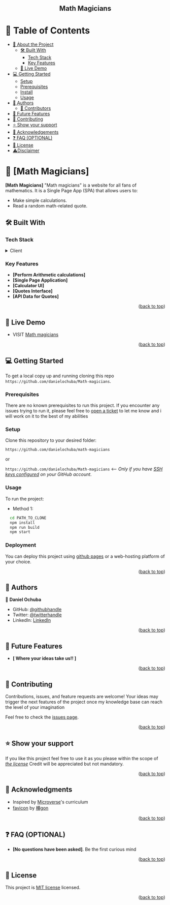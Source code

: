 <a name="readme-top"></a>

<div align="center">
  <br/>

  <h2><b>Math Magicians</b></h2>

</div>

# 📗 Table of Contents

- [📖 About the Project](#about-project)
  - [🛠 Built With](#built-with)
    - [Tech Stack](#tech-stack)
    - [Key Features](#key-features)
  - [🚀 Live Demo](#live-demo)
- [💻 Getting Started](#getting-started)
  - [Setup](#setup)
  - [Prerequisites](#prerequisites)
  - [Install](#install)
  - [Usage](#usage)
- [👥 Authors](#authors)
  - [👥 Contributors](#contributors)
- [🔭 Future Features](#future-features)
- [🤝 Contributing](#contributing)
- [⭐️ Show your support](#support)
- [🙏 Acknowledgements](#acknowledgements)
- [❓ FAQ (OPTIONAL)](#faq)
- [📝 License](#license)
- [⚠️Disclaimer](#disclaimer)

# 📖 [Math Magicians] <a name="about-project"></a>

**[Math Magicians]** "Math magicians" is a website for all fans of mathematics. It is a Single Page App (SPA) that allows users to:

- Make simple calculations.
- Read a random math-related quote.

## 🛠 Built With <a name="built-with"></a>

### Tech Stack <a name="tech-stack"></a>

<details>
  <summary>Client</summary>
  <ul>
    <li><a href="https://developer.mozilla.org/en/docs/Learn/HTML">HTML</a></li>
    <li><a href="https://developer.mozilla.org/en/docs/Web/CSS">CSS</a></li>
    <li><a href="https://developer.mozilla.org/en/docs/Web/JavaScript">JavaScript</a></li>
    <li><a href="https://webpack.js.org/">React</a></li>
  </ul>
</details>

### Key Features <a name="key-features"></a>

- **[Perform Arithmetic calculations]**
- **[Single Page Application]**
- **[Calculator UI]**
- **[Quotes Interface]**
- **[API Data for Quotes]**

<p align="right">(<a href="#readme-top">back to top</a>)</p>

## 🚀 Live Demo <a name="live-demo"></a>

- VISIT [Math magicians](https://math-magicians-duotech.onrender.com/)


<p align="right">(<a href="#readme-top">back to top</a>)</p>

## 💻 Getting Started <a name="getting-started"></a>

To get a local copy up and running cloning this repo `https://github.com/danielochuba/Math-magicians`.

### Prerequisites

There are no known prerequisites to run this project.
If you encounter any issues trying to run it, please feel free to
[open a ticket](https://github.com/danielochuba/Math-magicians/issues) to let me know and i will work on it to the best
of my abilities

### Setup

Clone this repository to your desired folder:

`https://github.com/danielochuba/math-magicians`

or

`https://github.com/danielochuba/Math-magicians` <-- _Only if you have [SSH keys configured](https://docs.github.com/en/authentication/connecting-to-github-with-ssh/adding-a-new-ssh-key-to-your-github-account) on your GitHub account_.

### Usage

To run the project:

- Method 1:

```sh
  cd PATH_TO_CLONE
  npm install
  npm run build
  npm start
```


### Deployment

You can deploy this project using [github pages](https://docs.github.com/en/pages/quickstart)
or a web-hosting platform of your choice.

<p align="right">(<a href="#readme-top">back to top</a>)</p>

## 👥 Authors <a name="authors"></a>

👤 **Daniel Ochuba**
- GitHub: [@githubhandle](https://github.com/danielochuba)
- Twitter: [@twitterhandle](https://twitter.com/ochuba_daniel)
- LinkedIn: [LinkedIn](www.linkedin.com/in/daniel-ochuba-614572238)

<p align="right">(<a href="#readme-top">back to top</a>)</p>

## 🔭 Future Features <a name="future-features"></a>

- **[ Where your ideas take us!! ]**

<p align="right">(<a href="#readme-top">back to top</a>)</p>

## 🤝 Contributing <a name="contributing"></a>

Contributions, issues, and feature requests are welcome!
Your ideas may trigger the next features of the project
once my knowledge base can reach the level of your imagination

Feel free to check the [issues page](https://github.com/danielochuba/Math-magicians/issues).

<p align="right">(<a href="#readme-top">back to top</a>)</p>

## ⭐️ Show your support <a name="support"></a>

If you like this project feel free to use it as you please within the scope of
_[the license](./LICENSE)_ Credit will be appreciated but not mandatory.

<p align="right">(<a href="#readme-top">back to top</a>)</p>

## 🙏 Acknowledgments <a name="acknowledgements"></a>

- Inspired by [Microverse](https://www.microverse.org/)'s curriculum
- [favicon](https://www.pixiv.net/en/artworks/71008974) by [横gon](https://www.pixiv.net/en/users/29647895)

<p align="right">(<a href="#readme-top">back to top</a>)</p>

## ❓ FAQ (OPTIONAL) <a name="faq"></a>

- **[No questions have been asked]**. Be the first curious mind

<p align="right">(<a href="#readme-top">back to top</a>)</p>

<!-- LICENSE -->
## 📝 License <a name="license"></a>

This project is [MIT license](./LICENSE) licensed.

<p align="right">(<a href="#readme-top">back to top</a>)</p>
